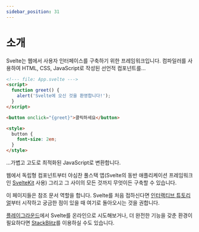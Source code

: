 ```yaml
---
sidebar_position: 31
---
```


# 소개

Svelte는 웹에서 사용자 인터페이스를 구축하기 위한 프레임워크입니다. 컴파일러를 사용하여 HTML, CSS, JavaScript로 작성된 선언적 컴포넌트를...

```html
<!--- file: App.svelte --->
<script>
  function greet() {
    alert('Svelte에 오신 것을 환영합니다!');
  }
</script>

<button onclick="{greet}">클릭하세요</button>

<style>
  button {
    font-size: 2em;
  }
</style>
```

...가볍고 고도로 최적화된 JavaScript로 변환합니다.

웹에서 독립형 컴포넌트부터 야심찬 풀스택 앱(Svelte의 동반 애플리케이션 프레임워크인 [SvelteKit](https://svelte.dev/docs/kit/) 사용) 그리고 그 사이의 모든 것까지 무엇이든 구축할 수 있습니다.

이 페이지들은 참조 문서 역할을 합니다. Svelte를 처음 접하신다면 [인터랙티브 튜토리얼](https://svelte.dev/tutorial)부터 시작하고 궁금한 점이 있을 때 여기로 돌아오시는 것을 권합니다.

[플레이그라운드](https://svelte.dev/playground)에서 Svelte를 온라인으로 시도해보거나, 더 완전한 기능을 갖춘 환경이 필요하다면 [StackBlitz](https://sveltekit.new)를 이용하실 수도 있습니다.
